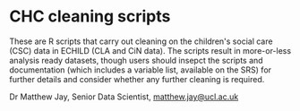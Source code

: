 # CHC cleaning scripts

These are R scripts that carry out cleaning on the children's social care (CSC) data in ECHILD (CLA and CiN data). The scripts result in more-or-less analysis ready datasets, though users should insepct the scripts and documentation (which includes a variable list, available on the SRS) for further details and consider whether any further cleaning is required.

Dr Matthew Jay,
Senior Data Scientist,
matthew.jay@ucl.ac.uk
